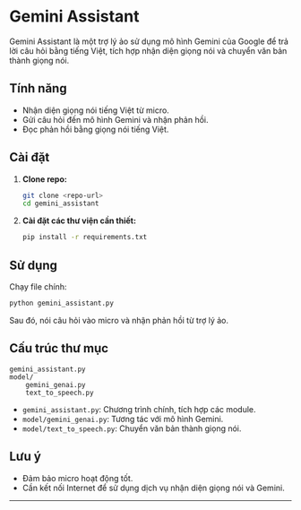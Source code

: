 # Gemini Assistant

Gemini Assistant là một trợ lý ảo sử dụng mô hình Gemini của Google để trả lời câu hỏi bằng tiếng Việt, tích hợp nhận diện giọng nói và chuyển văn bản thành giọng nói.

## Tính năng

- Nhận diện giọng nói tiếng Việt từ micro.
- Gửi câu hỏi đến mô hình Gemini và nhận phản hồi.
- Đọc phản hồi bằng giọng nói tiếng Việt.

## Cài đặt

1. **Clone repo:**
    ```sh
    git clone <repo-url>
    cd gemini_assistant
    ```

2. **Cài đặt các thư viện cần thiết:**
    ```sh
    pip install -r requirements.txt
    ```

## Sử dụng

Chạy file chính:

```sh
python gemini_assistant.py
```

Sau đó, nói câu hỏi vào micro và nhận phản hồi từ trợ lý ảo.

## Cấu trúc thư mục

```
gemini_assistant.py
model/
    gemini_genai.py
    text_to_speech.py
```

- `gemini_assistant.py`: Chương trình chính, tích hợp các module.
- `model/gemini_genai.py`: Tương tác với mô hình Gemini.
- `model/text_to_speech.py`: Chuyển văn bản thành giọng nói.

## Lưu ý

- Đảm bảo micro hoạt động tốt.
- Cần kết nối Internet để sử dụng dịch vụ nhận diện giọng nói và Gemini.

---


